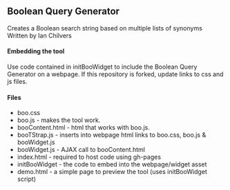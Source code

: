 ## Boolean Query Generator
Creates a Boolean search string based on multiple lists of synonyms  
Written by Ian Chilvers

#### Embedding the tool

Use code contained in initBooWidget to include the Boolean Query Generator on a webpage.
If this repository is forked, update links to css and js files.

#### Files

*   boo.css
*   boo.js - makes the tool work.
*   booContent.html - html that works with boo.js.
*   booTStrap.js - inserts into webpage html links to boo.css, boo.js & booWidget.js
*   booWidget.js - AJAX call to booContent.html
*   index.html - required to host code using gh-pages
*   initBooWidget - the code to embed into the webpage/widget asset
*   demo.html - a simple page to preview the tool (uses initBooWidget script)
